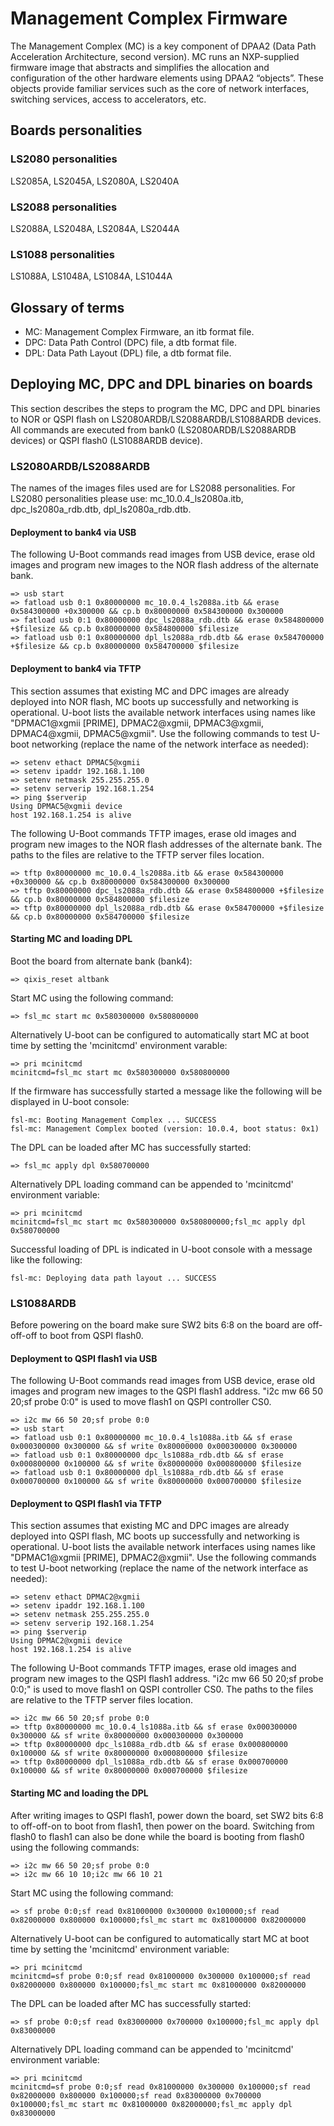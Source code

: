# Management Complex Firmware

The Management Complex (MC) is a key component of DPAA2 (Data Path Acceleration Architecture, second version).
MC runs an NXP-supplied firmware image that abstracts and simplifies the allocation and configuration of the other hardware elements using DPAA2 “objects”.
These objects provide familiar services such as the core of network interfaces, switching services, access to accelerators, etc.


## Boards personalities

### LS2080 personalities

LS2085A, LS2045A, LS2080A, LS2040A

### LS2088 personalities

LS2088A, LS2048A, LS2084A, LS2044A

### LS1088 personalities

LS1088A, LS1048A, LS1084A, LS1044A


## Glossary of terms

- MC: Management Complex Firmware, an itb format file.
- DPC: Data Path Control (DPC) file, a dtb format file.
- DPL: Data Path Layout (DPL) file, a dtb format file.


## Deploying MC, DPC and DPL binaries on boards

This section describes the steps to program the MC, DPC and DPL binaries to NOR or QSPI flash on LS2080ARDB/LS2088ARDB/LS1088ARDB devices.
All commands are executed from bank0 (LS2080ARDB/LS2088ARDB devices) or QSPI flash0 (LS1088ARDB device).

### LS2080ARDB/LS2088ARDB

The names of the images files used are for LS2088 personalities. For LS2080 personalities please use: mc_10.0.4_ls2080a.itb, dpc_ls2080a_rdb.dtb, dpl_ls2080a_rdb.dtb.

#### Deployment to bank4 via USB

The following U-Boot commands read images from USB device, erase old images and program new images to the NOR flash address of the alternate bank.

```
=> usb start
=> fatload usb 0:1 0x80000000 mc_10.0.4_ls2088a.itb && erase 0x584300000 +0x300000 && cp.b 0x80000000 0x584300000 0x300000
=> fatload usb 0:1 0x80000000 dpc_ls2088a_rdb.dtb && erase 0x584800000 +$filesize && cp.b 0x80000000 0x584800000 $filesize
=> fatload usb 0:1 0x80000000 dpl_ls2088a_rdb.dtb && erase 0x584700000 +$filesize && cp.b 0x80000000 0x584700000 $filesize
```

#### Deployment to bank4 via TFTP

This section assumes that existing MC and DPC images are already deployed into NOR flash, MC boots up successfully and networking is operational.
U-boot lists the available network interfaces using names like "DPMAC1@xgmii [PRIME], DPMAC2@xgmii, DPMAC3@xgmii, DPMAC4@xgmii, DPMAC5@xgmii".
Use the following commands to test U-boot networking (replace the name of the network interface as needed):

```
=> setenv ethact DPMAC5@xgmii
=> setenv ipaddr 192.168.1.100
=> setenv netmask 255.255.255.0
=> setenv serverip 192.168.1.254
=> ping $serverip
Using DPMAC5@xgmii device
host 192.168.1.254 is alive
```

The following U-Boot commands TFTP images, erase old images and program new images to the NOR flash addresses of the alternate bank.
The paths to the files are relative to the TFTP server files location.

```
=> tftp 0x80000000 mc_10.0.4_ls2088a.itb && erase 0x584300000 +0x300000 && cp.b 0x80000000 0x584300000 0x300000
=> tftp 0x80000000 dpc_ls2088a_rdb.dtb && erase 0x584800000 +$filesize && cp.b 0x80000000 0x584800000 $filesize
=> tftp 0x80000000 dpl_ls2088a_rdb.dtb && erase 0x584700000 +$filesize && cp.b 0x80000000 0x584700000 $filesize
```

#### Starting MC and loading DPL

Boot the board from alternate bank (bank4):

```
=> qixis_reset altbank
```

Start MC using the following command:

```
=> fsl_mc start mc 0x580300000 0x580800000
```

Alternatively U-boot can be configured to automatically start MC at boot time by setting the 'mcinitcmd' environment varable:

```
=> pri mcinitcmd
mcinitcmd=fsl_mc start mc 0x580300000 0x580800000
```

If the firmware has successfully started a message like the following will be displayed in U-boot console:

```
fsl-mc: Booting Management Complex ... SUCCESS
fsl-mc: Management Complex booted (version: 10.0.4, boot status: 0x1)
```

The DPL can be loaded after MC has successfully started:

```
=> fsl_mc apply dpl 0x580700000
```

Alternatively DPL loading command can be appended to 'mcinitcmd' environment variable:

```
=> pri mcinitcmd
mcinitcmd=fsl_mc start mc 0x580300000 0x580800000;fsl_mc apply dpl 0x580700000
```

Successful loading of DPL is indicated in U-boot console with a message like the following:

```
fsl-mc: Deploying data path layout ... SUCCESS
```


### LS1088ARDB

Before powering on the board make sure SW2 bits 6:8 on the board are off-off-off to boot from QSPI flash0.

#### Deployment to QSPI flash1 via USB

The following U-Boot commands read images from USB device, erase old images and program new images to the QSPI flash1 address.
"i2c mw 66 50 20;sf probe 0:0" is used to move flash1 on QSPI controller CS0.

```
=> i2c mw 66 50 20;sf probe 0:0
=> usb start
=> fatload usb 0:1 0x80000000 mc_10.0.4_ls1088a.itb && sf erase 0x000300000 0x300000 && sf write 0x80000000 0x000300000 0x300000
=> fatload usb 0:1 0x80000000 dpc_ls1088a_rdb.dtb && sf erase 0x000800000 0x100000 && sf write 0x80000000 0x000800000 $filesize
=> fatload usb 0:1 0x80000000 dpl_ls1088a_rdb.dtb && sf erase 0x000700000 0x100000 && sf write 0x80000000 0x000700000 $filesize
```

#### Deployment to QSPI flash1 via TFTP

This section assumes that existing MC and DPC images are already deployed into QSPI flash, MC boots up successfully and networking is operational.
U-boot lists the available network interfaces using names like "DPMAC1@xgmii [PRIME], DPMAC2@xgmii".
Use the following commands to test U-boot networking (replace the name of the network interface as needed):

```
=> setenv ethact DPMAC2@xgmii
=> setenv ipaddr 192.168.1.100
=> setenv netmask 255.255.255.0
=> setenv serverip 192.168.1.254
=> ping $serverip
Using DPMAC2@xgmii device
host 192.168.1.254 is alive
```

The following U-Boot commands TFTP images, erase old images and program new images to the QSPI flash1 address.
"i2c mw 66 50 20;sf probe 0:0;" is used to move flash1 on QSPI controller CS0.
The paths to the files are relative to the TFTP server files location.

```
=> i2c mw 66 50 20;sf probe 0:0
=> tftp 0x80000000 mc_10.0.4_ls1088a.itb && sf erase 0x000300000 0x300000 && sf write 0x80000000 0x000300000 0x300000
=> tftp 0x80000000 dpc_ls1088a_rdb.dtb && sf erase 0x000800000 0x100000 && sf write 0x80000000 0x000800000 $filesize
=> tftp 0x80000000 dpl_ls1088a_rdb.dtb && sf erase 0x000700000 0x100000 && sf write 0x80000000 0x000700000 $filesize
```

#### Starting MC and loading the DPL

After writing images to QSPI flash1, power down the board, set SW2 bits 6:8 to off-off-on to boot from flash1, then power on the board.
Switching from flash0 to flash1 can also be done while the board is booting from flash0 using the following commands:

```
=> i2c mw 66 50 20;sf probe 0:0
=> i2c mw 66 10 10;i2c mw 66 10 21
```

Start MC using the following command:

```
=> sf probe 0:0;sf read 0x81000000 0x300000 0x100000;sf read 0x82000000 0x800000 0x100000;fsl_mc start mc 0x81000000 0x82000000
```

Alternatively U-boot can be configured to automatically start MC at boot time by setting the 'mcinitcmd' environment variable:

```
=> pri mcinitcmd
mcinitcmd=sf probe 0:0;sf read 0x81000000 0x300000 0x100000;sf read 0x82000000 0x800000 0x100000;fsl_mc start mc 0x81000000 0x82000000
```

The DPL can be loaded after MC has successfully started:

```
=> sf probe 0:0;sf read 0x83000000 0x700000 0x100000;fsl_mc apply dpl 0x83000000
```

Alternatively DPL loading command can be appended to 'mcinitcmd' environment variable:

```
=> pri mcinitcmd
mcinitcmd=sf probe 0:0;sf read 0x81000000 0x300000 0x100000;sf read 0x82000000 0x800000 0x100000;sf read 0x83000000 0x700000 0x100000;fsl_mc start mc 0x81000000 0x82000000;fsl_mc apply dpl 0x83000000
```

